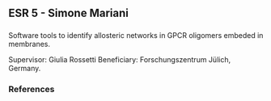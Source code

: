 ## ESR 5 - Simone Mariani 
### 
Software tools to identify allosteric networks in GPCR oligomers embeded in membranes. 

Supervisor: Giulia Rossetti 
Beneficiary: Forschungszentrum Jülich, Germany.  

### References
